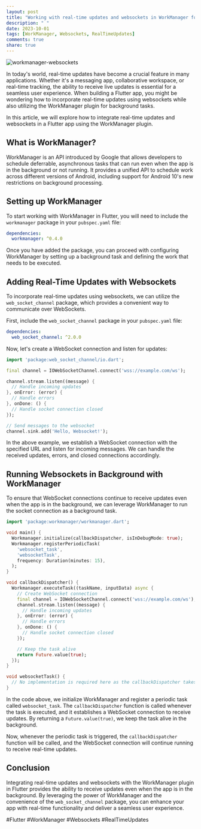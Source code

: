 ```yaml
---
layout: post
title: "Working with real-time updates and websockets in WorkManager for Flutter"
description: " "
date: 2023-10-01
tags: [WorkManager, Websockets, RealTimeUpdates]
comments: true
share: true
---
```


![workmanager-websockets](https://example.com/images/workmanager-websockets.png)

In today's world, real-time updates have become a crucial feature in many applications. Whether it's a messaging app, collaborative workspace, or real-time tracking, the ability to receive live updates is essential for a seamless user experience. When building a Flutter app, you might be wondering how to incorporate real-time updates using websockets while also utilizing the WorkManager plugin for background tasks. 

In this article, we will explore how to integrate real-time updates and websockets in a Flutter app using the WorkManager plugin.

## What is WorkManager?

WorkManager is an API introduced by Google that allows developers to schedule deferrable, asynchronous tasks that can run even when the app is in the background or not running. It provides a unified API to schedule work across different versions of Android, including support for Android 10's new restrictions on background processing.

## Setting up WorkManager

To start working with WorkManager in Flutter, you will need to include the `workmanager` package in your `pubspec.yaml` file:

```yaml
dependencies:
  workmanager: ^0.4.0
```

Once you have added the package, you can proceed with configuring WorkManager by setting up a background task and defining the work that needs to be executed.

## Adding Real-Time Updates with Websockets

To incorporate real-time updates using websockets, we can utilize the `web_socket_channel` package, which provides a convenient way to communicate over WebSockets.

First, include the `web_socket_channel` package in your `pubspec.yaml` file:

```yaml
dependencies:
  web_socket_channel: ^2.0.0
```

Now, let's create a WebSocket connection and listen for updates:

```dart
import 'package:web_socket_channel/io.dart';

final channel = IOWebSocketChannel.connect('wss://example.com/ws');

channel.stream.listen((message) {
  // Handle incoming updates
}, onError: (error) {
  // Handle errors
}, onDone: () {
  // Handle socket connection closed
});

// Send messages to the websocket
channel.sink.add('Hello, Websocket!');
```

In the above example, we establish a WebSocket connection with the specified URL and listen for incoming messages. We can handle the received updates, errors, and closed connections accordingly.

## Running Websockets in Background with WorkManager

To ensure that WebSocket connections continue to receive updates even when the app is in the background, we can leverage WorkManager to run the socket connection as a background task.

```dart
import 'package:workmanager/workmanager.dart';

void main() {
  Workmanager.initialize(callbackDispatcher, isInDebugMode: true);
  Workmanager.registerPeriodicTask(
    'websocket_task',
    'websocketTask',
    frequency: Duration(minutes: 15),
  );
}

void callbackDispatcher() {
  Workmanager.executeTask((taskName, inputData) async {
    // Create WebSocket connection
    final channel = IOWebSocketChannel.connect('wss://example.com/ws');
    channel.stream.listen((message) {
      // Handle incoming updates
    }, onError: (error) {
      // Handle errors
    }, onDone: () {
      // Handle socket connection closed
    });

    // Keep the task alive
    return Future.value(true);
  });
}

void websocketTask() {
  // No implementation is required here as the callbackDispatcher takes care of the logic
}
```

In the code above, we initialize WorkManager and register a periodic task called `websocket_task`. The `callbackDispatcher` function is called whenever the task is executed, and it establishes a WebSocket connection to receive updates. By returning a `Future.value(true)`, we keep the task alive in the background.

Now, whenever the periodic task is triggered, the `callbackDispatcher` function will be called, and the WebSocket connection will continue running to receive real-time updates.

## Conclusion

Integrating real-time updates and websockets with the WorkManager plugin in Flutter provides the ability to receive updates even when the app is in the background. By leveraging the power of WorkManager and the convenience of the `web_socket_channel` package, you can enhance your app with real-time functionality and deliver a seamless user experience.

#Flutter #WorkManager #Websockets #RealTimeUpdates